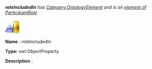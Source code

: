 ___roleIncludedIn__ 
 has
 [Category:OntologyElement](../../Category/OntologyElement "Category:OntologyElement") 
 and is an
 [element of](../../Property/ElementOf "Property:ElementOf") 
[ParticipantRole](../../Submissions/ParticipantRole "Submissions:ParticipantRole")_




  





[![ObjectProperty](../public/images/thumb/c/c3/ObjectProperty.gif/45px-ObjectProperty.gif)](../../Image/ObjectProperty.gif "ObjectProperty")


__Name__ 
 : roleIncludedIn
 



__Type:__ 
 owl:ObjectProperty
 



__Description__ 
 :